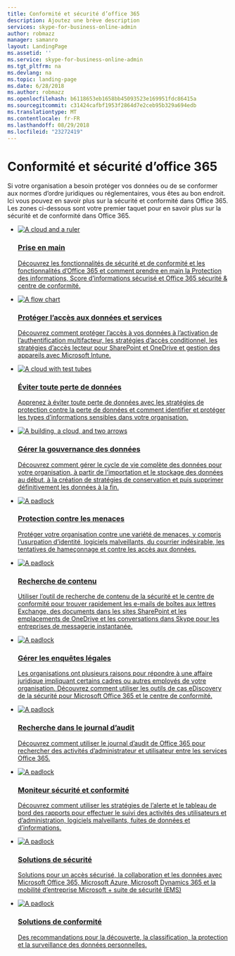 ```yaml
---
title: Conformité et sécurité d’office 365
description: Ajoutez une brève description
services: skype-for-business-online-admin
author: robmazz
manager: samanro
layout: LandingPage
ms.assetid: ''
ms.service: skype-for-business-online-admin
ms.tgt_pltfrm: na
ms.devlang: na
ms.topic: landing-page
ms.date: 6/28/2018
ms.author: robmazz
ms.openlocfilehash: b6118653eb1658bb45093523e169951fdc86415a
ms.sourcegitcommit: c31424cafbf1953f2864d7e2ceb95b329a694edb
ms.translationtype: MT
ms.contentlocale: fr-FR
ms.lasthandoff: 08/29/2018
ms.locfileid: "23272419"
---
```

<h1>Conformité et sécurité d’office 365</h1>
<p>Si votre organisation a besoin protéger vos données ou de se conformer aux normes d’ordre juridiques ou réglementaires, vous êtes au bon endroit. Ici vous pouvez en savoir plus sur la sécurité et conformité dans Office 365. Les zones ci-dessous sont votre premier taquet pour en savoir plus sur la sécurité et de conformité dans Office 365.</p>
<ul class="cardsF panelContent">
    <li>
        <a href="/office365/enterprise/microsoft-cloud-it-architecture-resources">
        <div class="cardSize">
            <div class="cardPadding">
                <div class="card">
                    <div class="cardImageOuter">
                        <div class="cardImage">
                            <img src="https://docs.microsoft.com/en-us/office/media/icons/get-started.svg" alt="A cloud and a ruler" />
                        </div>
                    </div>
                    <div class="cardText">
                        <h3>Prise en main</h3>
                <p>Découvrez les fonctionnalités de sécurité et de conformité et les fonctionnalités d’Office 365 et comment prendre en main la Protection des informations, Score d’informations sécurisé et Office 365 sécurité & centre de conformité.</p>
                    </div>
                </div>
            </div>
        </div>
        </a>
    </li> 
    <li>
        <a href="/office365/enterprise/architectural-models-for-sharepoint-exchange-skype-for-business-and-lync">
        <div class="cardSize">
            <div class="cardPadding">
                <div class="card">
                    <div class="cardImageOuter">
                        <div class="cardImage">
                            <img src="https://docs.microsoft.com/en-us/office/media/icons/key-permissions.svg" alt="A flow chart" />
                        </div>
                    </div>
                    <div class="cardText">
                        <h3>Protéger l’accès aux données et services</h3>
                <p>Découvrez comment protéger l’accès à vos données à l’activation de l’authentification multifacteur, les stratégies d’accès conditionnel, les stratégies d’accès lecteur pour SharePoint et OneDrive et gestion des appareils avec Microsoft Intune.</p>
                    </div>
                </div>
            </div>
        </div>
        </a>
    </li>
    <li>
        <a href="/office365/enterprise/cloud-adoption-test-lab-guides-tlgs">
        <div class="cardSize">
            <div class="cardPadding">
                <div class="card">
                    <div class="cardImageOuter">
                        <div class="cardImage">
                            <img src="https://docs.microsoft.com/en-us/office/media/icons/database.svg" alt="A cloud with test tubes" />
                        </div>
                    </div>
                    <div class="cardText">
                        <h3>Éviter toute perte de données</h3>
                <p>Apprenez à éviter toute perte de données avec les stratégies de protection contre la perte de données et comment identifier et protéger les types d’informations sensibles dans votre organisation.</p>
                    </div>
                </div>
            </div>
        </div>
        </a>
    </li>
    <li>
        <a href="/office365/enterprise/hybrid-solutions">
        <div class="cardSize">
            <div class="cardPadding">
                <div class="card">
                    <div class="cardImageOuter">
                        <div class="cardImage">
                            <img src="https://docs.microsoft.com/en-us/office/media/icons/process-flow.svg" alt="A building, a cloud, and two arrows" />
                        </div>
                    </div>
                    <div class="cardText">
                        <h3>Gérer la gouvernance des données</h3>
                <p>Découvrez comment gérer le cycle de vie complète des données pour votre organisation, à partir de l’importation et le stockage des données au début, à la création de stratégies de conservation et puis supprimer définitivement les données à la fin.</p>
                    </div>
                </div>
            </div>
        </div>
        </a>
    </li>
    <li>
        <a href="/office365/enterprise/security-solutions">
        <div class="cardSize">
            <div class="cardPadding">
                <div class="card">
                    <div class="cardImageOuter">
                        <div class="cardImage">
                            <img src="https://docs.microsoft.com/en-us/office/media/icons/lock-protected.svg" alt="A padlock" />
                        </div>
                    </div>
                    <div class="cardText">
                        <h3>Protection contre les menaces</h3>
                <p>Protéger votre organisation contre une variété de menaces, y compris l’usurpation d’identité, logiciels malveillants, du courrier indésirable, les tentatives de hameçonnage et contre les accès aux données.</p>
                    </div>
                </div>
            </div>
        </div>
        </a>
    </li>
    <li>
        <a href="/office365/enterprise/security-solutions">
        <div class="cardSize">
            <div class="cardPadding">
                <div class="card">
                    <div class="cardImageOuter">
                        <div class="cardImage">
                            <img src="https://docs.microsoft.com/en-us/office/media/icons/lightbulb-idea-capture.svg" alt="A padlock" />
                        </div>
                    </div>
                    <div class="cardText">
                        <h3>Recherche de contenu</h3>
                <p>Utiliser l’outil de recherche de contenu de la sécurité et le centre de conformité pour trouver rapidement les e-mails de boîtes aux lettres Exchange, des documents dans les sites SharePoint et les emplacements de OneDrive et les conversations dans Skype pour les entreprises de messagerie instantanée.</p>
                    </div>
                </div>
            </div>
        </div>
        </a>
    </li>
    <li>
        <a href="/office365/enterprise/security-solutions">
        <div class="cardSize">
            <div class="cardPadding">
                <div class="card">
                    <div class="cardImageOuter">
                        <div class="cardImage">
                            <img src="https://docs.microsoft.com/en-us/office/media/icons/flag.svg" alt="A padlock" />
                        </div>
                    </div>
                    <div class="cardText">
                        <h3>Gérer les enquêtes légales</h3>
                <p>Les organisations ont plusieurs raisons pour répondre à une affaire juridique impliquant certains cadres ou autres employés de votre organisation. Découvrez comment utiliser les outils de cas eDiscovery de la sécurité pour Microsoft Office 365 et le centre de conformité.</p>
                    </div>
                </div>
            </div>
        </div>
        </a>
    </li>
    <li>
        <a href="/office365/enterprise/security-solutions">
        <div class="cardSize">
            <div class="cardPadding">
                <div class="card">
                    <div class="cardImageOuter">
                        <div class="cardImage">
                            <img src="https://docs.microsoft.com/en-us/office/media/icons/toolbox.svg" alt="A padlock" />
                        </div>
                    </div>
                    <div class="cardText">
                        <h3>Recherche dans le journal d’audit</h3>
                <p>Découvrez comment utiliser le journal d’audit de Office 365 pour rechercher des activités d’administrateur et utilisateur entre les services Office 365.</p>
                    </div>
                </div>
            </div>
        </div>
        </a>
    </li>
    <li>
        <a href="/office365/enterprise/security-solutions">
        <div class="cardSize">
            <div class="cardPadding">
                <div class="card">
                    <div class="cardImageOuter">
                        <div class="cardImage">
                            <img src="https://docs.microsoft.com/en-us/office/media/icons/health.svg" alt="A padlock" />
                        </div>
                    </div>
                    <div class="cardText">
                        <h3>Moniteur sécurité et conformité</h3>
                <p>Découvrez comment utiliser les stratégies de l’alerte et le tableau de bord des rapports pour effectuer le suivi des activités des utilisateurs et d’administration, logiciels malveillants, fuites de données et d’informations.</p>
                    </div>
                </div>
            </div>
        </div>
        </a>
    </li>
    <li>
        <a href="/office365/enterprise/security-solutions">
        <div class="cardSize">
            <div class="cardPadding">
                <div class="card">
                    <div class="cardImageOuter">
                        <div class="cardImage">
                            <img src="https://docs.microsoft.com/en-us/office/media/icons/security.svg" alt="A padlock" />
                        </div>
                    </div>
                    <div class="cardText">
                        <h3>Solutions de sécurité</h3>
                <p>Solutions pour un accès sécurisé, la collaboration et les données avec Microsoft Office 365, Microsoft Azure, Microsoft Dynamics 365 et la mobilité d’entreprise Microsoft + suite de sécurité (EMS)</p>
                    </div>
                </div>
            </div>
        </div>
        </a>
    </li>
    <li>
        <a href="/office365/enterprise/security-solutions">
        <div class="cardSize">
            <div class="cardPadding">
                <div class="card">
                    <div class="cardImageOuter">
                        <div class="cardImage">
                            <img src="https://docs.microsoft.com/en-us/office/media/icons/tasks.svg" alt="A padlock" />
                        </div>
                    </div>
                    <div class="cardText">
                        <h3>Solutions de conformité</h3>
                <p>Des recommandations pour la découverte, la classification, la protection et la surveillance des données personnelles.</p>
                    </div>
                </div>
            </div>
        </div>
        </a>
    </li>
</ul>